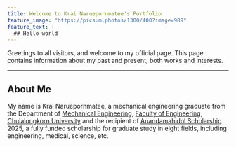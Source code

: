 ```yaml
---
title: Welcome to Krai Naruepornmatee's Portfolio
feature_image: "https://picsum.photos/1300/400?image=989"
feature_text: |
  ## Hello world
---
```


Greetings to all visitors, and welcome to my official page. This page contains information about my past and present, both works and interests.

___
## About Me


My name is Krai Naruepornmatee, a mechanical engineering graduate from the Department of [Mechanical Engineering], [Faculty of Engineering], [Chulalongkorn University] and the recipient of [Anandamahidol Scholarship] 2025, a fully funded scholarship for graduate study in eight fields, including engineering, medical, science, etc.

[Chulalongkorn University]: https://www.chula.ac.th/en/
[Faculty of Engineering]: https://www.eng.chula.ac.th/en/
[Mechanical Engineering]: https://me.eng.chula.ac.th/
[Anandamahidol Scholarship]: https://tehran.thaiembassy.org/en/content/the-ananda-mahidol-foundation-and-the-legacy-of-ra?page=5d84667b15e39c3cbc002db9&menu=5d84667b15e39c3cbc002dbb